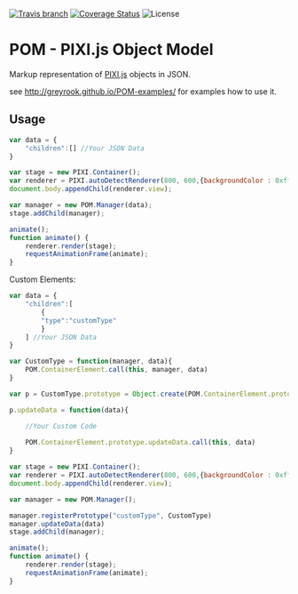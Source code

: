 [![Travis branch](https://img.shields.io/travis/GreyRook/POM/master.svg?style=flat-square)](https://travis-ci.org/GreyRook/POM)
[![Coverage Status](https://img.shields.io/coveralls/GreyRook/POM/master.svg?style=flat-square)](https://coveralls.io/github/GreyRook/POM?branch=master)
![License](https://img.shields.io/github/license/greyrook/POM.svg?style=flat-square)

# POM - PIXI.js Object Model

Markup representation of [PIXI.js](http://www.pixijs.com/) objects in JSON.

see http://greyrook.github.io/POM-examples/ for examples how to use it.


## Usage

```javascript
var data = {
    "children":[] //Your JSON Data
} 

var stage = new PIXI.Container();
var renderer = PIXI.autoDetectRenderer(800, 600,{backgroundColor : 0xffffff});
document.body.appendChild(renderer.view);

var manager = new POM.Manager(data);
stage.addChild(manager);

animate();
function animate() {
    renderer.render(stage);
    requestAnimationFrame(animate);
}
```

Custom Elements:

```javascript
var data = {
    "children":[
        {
        "type":"customType"
        }
    ] //Your JSON Data
} 

var CustomType = function(manager, data){
    POM.ContainerElement.call(this, manager, data)
}

var p = CustomType.prototype = Object.create(POM.ContainerElement.prototype)

p.updateData = function(data){

    //Your Custom Code
    
    POM.ContainerElement.prototype.updateData.call(this, data)
}

var stage = new PIXI.Container();
var renderer = PIXI.autoDetectRenderer(800, 600,{backgroundColor : 0xffffff});
document.body.appendChild(renderer.view);

var manager = new POM.Manager();

manager.registerPrototype("customType", CustomType)
manager.updateData(data)
stage.addChild(manager);

animate();
function animate() {
    renderer.render(stage);
    requestAnimationFrame(animate);
}
```
